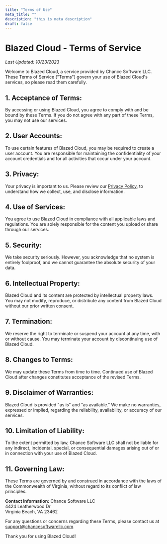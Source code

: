 ```yaml
---
title: "Terms of Use"
meta_title: ""
description: "this is meta description"
draft: false
---
```


# Blazed Cloud - Terms of Service

*Last Updated: 10/23/2023*

Welcome to Blazed Cloud, a service provided by Chance Software LLC. These Terms of Service ("Terms") govern your use of Blazed Cloud's services, so please read them carefully.

## 1. Acceptance of Terms:

By accessing or using Blazed Cloud, you agree to comply with and be bound by these Terms. If you do not agree with any part of these Terms, you may not use our services.

## 2. User Accounts:

To use certain features of Blazed Cloud, you may be required to create a user account. You are responsible for maintaining the confidentiality of your account credentials and for all activities that occur under your account.

## 3. Privacy:

Your privacy is important to us. Please review our [Privacy Policy](#), to understand how we collect, use, and disclose information.

## 4. Use of Services:

You agree to use Blazed Cloud in compliance with all applicable laws and regulations. You are solely responsible for the content you upload or share through our services.

## 5. Security:

We take security seriously. However, you acknowledge that no system is entirely foolproof, and we cannot guarantee the absolute security of your data.

## 6. Intellectual Property:

Blazed Cloud and its content are protected by intellectual property laws. You may not modify, reproduce, or distribute any content from Blazed Cloud without our prior written consent.

## 7. Termination:

We reserve the right to terminate or suspend your account at any time, with or without cause. You may terminate your account by discontinuing use of Blazed Cloud.

## 8. Changes to Terms:

We may update these Terms from time to time. Continued use of Blazed Cloud after changes constitutes acceptance of the revised Terms.

## 9. Disclaimer of Warranties:

Blazed Cloud is provided "as is" and "as available." We make no warranties, expressed or implied, regarding the reliability, availability, or accuracy of our services.

## 10. Limitation of Liability:

To the extent permitted by law, Chance Software LLC shall not be liable for any indirect, incidental, special, or consequential damages arising out of or in connection with your use of Blazed Cloud.

## 11. Governing Law:

These Terms are governed by and construed in accordance with the laws of the Commonwealth of Virginia, without regard to its conflict of law principles.

**Contact Information:**
Chance Software LLC  
4424 Leatherwood Dr  
Virginia Beach, VA 23462

For any questions or concerns regarding these Terms, please contact us at [support@chancesoftwarellc.com](mailto:support@chancesoftwarellc.com).

Thank you for using Blazed Cloud!